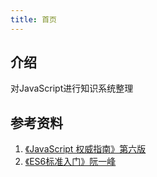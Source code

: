 ```yaml
---
title: 首页
---
```


## 介绍

对JavaScript进行知识系统整理



## 参考资料

1. <a href="https://drive.google.com/file/d/1pg27Na2WjWFgTTERSbr72LtgE216DtzH/view?usp=sharing" target="_blank">《JavaScript 权威指南》第六版</a>
2. <a href="https://drive.google.com/file/d/1qGOKdd6q12LfrvZ4Y_OccqVhLqiwXNqM/view?usp=sharing" target="_blank">《ES6标准入门》阮一峰</a>

